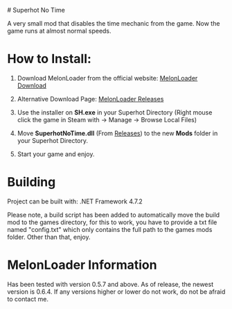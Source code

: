 ﻿﻿# Superhot No Time

A very small mod that disables the time mechanic from the game. Now the game runs at almost normal speeds.


# How to Install:
1. Download MelonLoader from the official website: [MelonLoader Download](https://melonwiki.xyz/#/?id=requirements)

2. Alternative Download Page: ﻿[MelonLoader Releases](https://github.com/LavaGang/MelonLoader/releases/)

3. Use the installer on **SH.exe** in your Superhot Directory (Right mouse click the game in Steam with → Manage → Browse Local Files)

4. Move **SuperhotNoTime.dll** (From ﻿[Releases](https://github.com/Gasterbuzzer/SuperhotNoTime/releases)) to the new **Mods** folder in your Superhot Directory.

5. Start your game and enjoy.

# Building
Project can be built with: .NET Framework 4.7.2

Please note, a build script has been added to automatically move the build mod to the games directory, for this to work, you have to provide a txt file named "config.txt" which only contains the full path to the games mods folder.
Other than that, enjoy.

# MelonLoader Information
Has been tested with version 0.5.7 and above. As of release, the newest version is 0.6.4. If any versions higher or lower do not work, do not be afraid to contact me.